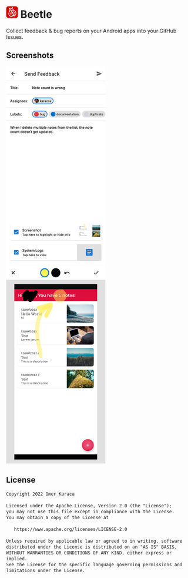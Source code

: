 <h1><img src="docs/images/badge.png" alt="Beetle" width="32"/> Beetle</h1> 

Collect feedback & bug reports on your Android apps into your GitHub Issues.

## Screenshots

<img src="docs/images/feedback.png" alt="Feedback" width="270"/> <img src="docs/images/edit.png" alt="Edit" width="270"/>

## License

    Copyright 2022 Omer Karaca

    Licensed under the Apache License, Version 2.0 (the "License");
    you may not use this file except in compliance with the License.
    You may obtain a copy of the License at

       https://www.apache.org/licenses/LICENSE-2.0

    Unless required by applicable law or agreed to in writing, software
    distributed under the License is distributed on an "AS IS" BASIS,
    WITHOUT WARRANTIES OR CONDITIONS OF ANY KIND, either express or implied.
    See the License for the specific language governing permissions and
    limitations under the License.
